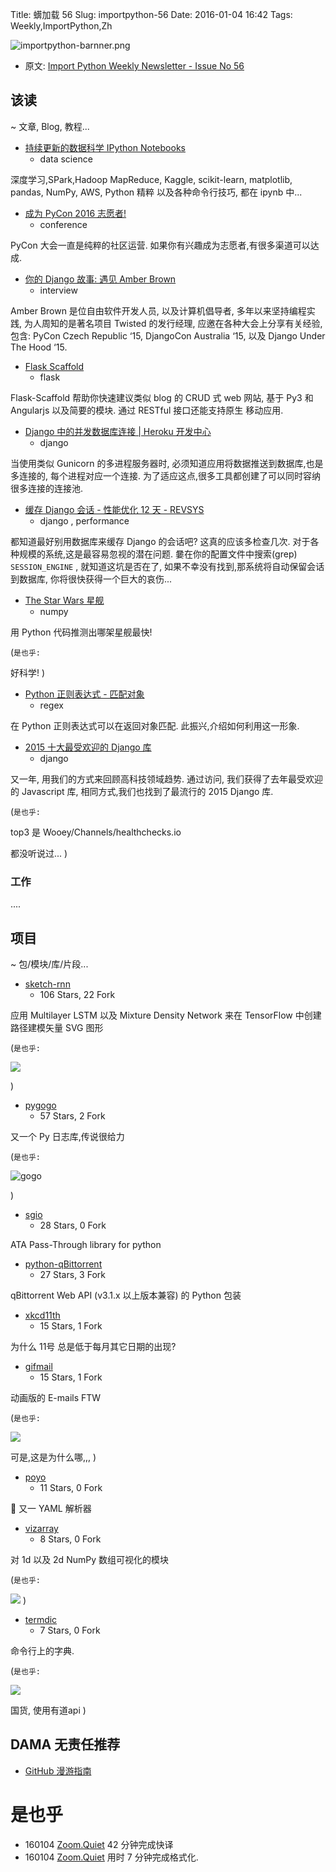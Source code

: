 Title: 蠎加载 56
Slug: importpython-56
Date: 2016-01-04 16:42
Tags: Weekly,ImportPython,Zh

![importpython-barnner.png](http://zoomq.qiniudn.com/ZQCollection/snap/importpython-barnner.png?imageView2/2/h/210)


- 原文: [Import Python Weekly Newsletter - Issue No 56](http://importpython.com/newsletter/no/56/)

## 该读
~ 文章, Blog, 教程...


- [持续更新的数据科学 IPython Notebooks](https://github.com/donnemartin/data-science-notebooks)
    + data science

深度学习,SPark,Hadoop MapReduce, Kaggle, scikit-learn, matplotlib, pandas, NumPy, AWS, Python 精粹 以及各种命令行技巧,
都在 ipynb 中...

- [成为 PyCon 2016 志愿者!](http://pycon.blogspot.com/2015/12/become-pycon-2016-volunteer.html)
    + conference

PyCon 大会一直是纯粹的社区运营.
如果你有兴趣成为志愿者,有很多渠道可以达成.


- [你的 Django 故事: 遇见 Amber Brown](http://blog.djangogirls.org/post/136156887178)
    + interview

Amber Brown 
是位自由软件开发人员, 以及计算机倡导者,
多年以来坚持编程实践,
为人周知的是著名项目 Twisted 的发行经理,
应邀在各种大会上分享有关经验,
包含: PyCon Czech Republic ‘15, DjangoCon Australia ‘15, 以及 Django Under The Hood ‘15.


- [Flask Scaffold](http://www.reddit.com/r/Python/comments/3yskc5/incase_you_need_to_build_database_driven_web/)
    + flask

Flask-Scaffold 
帮助你快速建议类似 blog 的 CRUD 式 web 网站,
基于 Py3 和 Angularjs 以及简要的模块.
通过 RESTful 接口还能支持原生 移动应用.


- [Django 中的并发数据库连接 | Heroku 开发中心](https://devcenter.heroku.com/articles/python-concurrency-and-database-connections)
    + django

当使用类似 Gunicorn 的多进程服务器时,
必须知道应用将数据推送到数据库,也是多连接的,
每个进程对应一个连接.
为了适应这点,很多工具都创建了可以同时容纳很多连接的连接池.



- [缓存 Django 会话 - 性能优化 12 天 - REVSYS](http://www.revsys.com/12days/caching-django-sessions/)
    + django , performance

都知道最好别用数据库来缓存 Django 的会话吧?
这真的应该多检查几次.
对于各种规模的系统,这是最容易忽视的潜在问题.
嘦在你的配置文件中搜索(grep) `SESSION_ENGINE` ,
就知道这坑是否在了,
如果不幸没有找到,那系统将自动保留会话到数据库,
你将很快获得一个巨大的哀伤...



- [The Star Wars 星舰](http://raspberry-python.blogspot.com/2015/12/the-star-wars-star-ships.html)
    + numpy

用 Python 代码推测出哪架星舰最快!

(`是也乎:`

好科学!
)


- [Python 正则表达式 - 匹配对象](http://howchoo.com/g/ymfhmtrhyjg/python-regexes-match-objects)
    + regex

在 Python 正则表达式可以在返回对象匹配.
此振兴,介绍如何利用这一形象.



- [2015 十大最受欢迎的 Django 库](http://blog.apcelent.com/most-popular-django-library-2015.html)
    + django

又一年, 用我们的方式来回顾高科技领域趋势.
通过访问, 我们获得了去年最受欢迎的 Javascript 库,
相同方式,我们也找到了最流行的 2015 Django 库.

(`是也乎:`

top3 是 Wooey/Channels/healthchecks.io

都没听说过...
)

### 工作

....

## 项目
~ 包/模块/库/片段...


- [sketch-rnn](https://github.com/hardmaru/sketch-rnn)
    - 106 Stars, 22 Fork


应用 Multilayer LSTM 以及 Mixture Density Network 
来在 TensorFlow 中创建路径建模矢量 SVG 图形


(`是也乎:`


![](https://camo.githubusercontent.com/3c5e3c5941d02a01338d22d763790c953dfa5fba/68747470733a2f2f63646e2e7261776769742e636f6d2f686172646d6172752f736b657463682d726e6e2f6d61737465722f6578616d706c652f747261696e696e672e737667)


)

- [pygogo](https://github.com/reubano/pygogo)
    - 57 Stars, 2 Fork

又一个 Py 日志库,传说很给力

(`是也乎:`

![gogo](https://raw.githubusercontent.com/reubano/pygogo/master/gogo.png)


)

- [sgio](https://github.com/kazenniy/sgio)
    - 28 Stars, 0 Fork

ATA Pass-Through library for python

- [python-qBittorrent](https://github.com/v1k45/python-qBittorrent)
    - 27 Stars, 3 Fork

qBittorrent Web API (v3.1.x 以上版本兼容) 的 Python 包装

- [xkcd11th](https://github.com/drhagen/xkcd11th)
    - 15 Stars, 1 Fork

为什么 11号 总是低于每月其它日期的出现?

- [gifmail](https://github.com/sauravtom/gifmail)
    - 15 Stars, 1 Fork

动画版的 E-mails FTW

(`是也乎:`

![](https://camo.githubusercontent.com/99d9b2c9654c4779ff64955da66d5b0640f60a3c/687474703a2f2f736175726176746f6d2e636f6d2f7374617469632f696d672f6769666d61696c2e676966)

可是,这是为什么哪,,,
)


- [poyo](https://github.com/hackebrot/poyo)
    - 11 Stars, 0 Fork

:chicken: 又一 YAML 解析器

- [vizarray](https://github.com/ellisonbg/vizarray)
    - 8 Stars, 0 Fork

对 1d 以及 2d NumPy 数组可视化的模块

(`是也乎:`

![](https://github.com/ellisonbg/vizarray/raw/master/docs/images/example1.png)
)

- [termdic](https://github.com/hzwer/termdic)
    - 7 Stars, 0 Fork

命令行上的字典.

(`是也乎:`


![](https://github.com/hzwer/termdic/raw/master/example.png)

国货, 使用有道api
)

## DAMA 无责任推荐

- [GitHub 漫游指南](https://github.com/phodal/github-roam)

# 是也乎

- 160104 [Zoom.Quiet](http://zoomquiet.io) 42 分钟完成快译
- 160104 [Zoom.Quiet](http://zoomquiet.io) 用时 7 分钟完成格式化.



